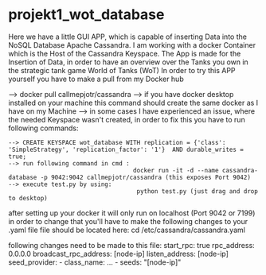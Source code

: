 # projekt1_wot_database
Here we have a little GUI APP, which is capable of inserting Data into the NoSQL Database Apache Cassandra.
I am working with a docker Container which is the Host of the Cassandra Keyspace.
The App is made for the Insertion of Data, in order to have an overview over the Tanks you own in the strategic tank game World of Tanks (WoT)
In order to try this APP yourself you have to make a pull from my Docker hub

--> docker pull callmepjotr/cassandra
--> if you have docker desktop installed on your machine this command should create the same docker as I have on my Machine
--> in some cases I have experienced an issue, where the needed Keyspace wasn't created, in order to fix this you have to run following commands:


    --> CREATE KEYSPACE wot_database WITH replication = {'class': 'SimpleStrategy', 'replication_factor': '1'}  AND durable_writes = true;
    --> run following command in cmd :
                                       docker run -it -d --name cassandra-database -p 9042:9042 callmepjotr/cassandra (this exposes Port 9042)
    --> execute test.py by using:
                                        python test.py (just drag and drop to desktop)
                           

after setting up your docker it will only run on localhost (Port 9042 or 7199)
in order to change that you'll have to make the following changes to your .yaml file
file should be located here: cd /etc/cassandra/cassandra.yaml

following changes need to be made to this file:
        start_rpc: true
        rpc_address: 0.0.0.0
        broadcast_rpc_address: [node-ip]
        listen_address: [node-ip]
        seed_provider:
            - class_name: ...
            - seeds: "[node-ip]"

